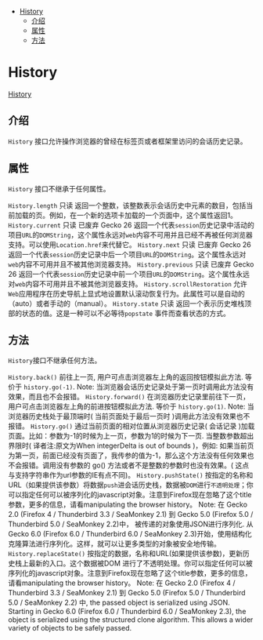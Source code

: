 <!--
 * @Descripttion: 
 * @version: 
 * @Author: matias tang
 * @Date: 2020-09-17 16:11:29
 * @LastEditors: matias tang
 * @LastEditTime: 2020-09-17 16:13:37
-->
<!-- TOC -->

- [History](#history)
    - [介绍](#介绍)
    - [属性](#属性)
    - [方法](#方法)

<!-- /TOC -->
# History

[History](https://developer.mozilla.org/zh-CN/docs/Web/API/History)

## 介绍

`History` 接口允许操作浏览器的曾经在标签页或者框架里访问的会话历史记录。

## 属性
`History` 接口不继承于任何属性。

`History.length` 只读
返回一个整数，该整数表示会话历史中元素的数目，包括当前加载的页。例如，在一个新的选项卡加载的一个页面中，这个属性返回1。
`History.current` 只读  已废弃 Gecko 26
返回一个代表`session`历史记录中活动的项目`URL`的`DOMString`，这个属性永远对`web`内容不可用并且已经不再被任何浏览器支持。可以使用`Location.href`来代替它。
`History.next` 只读  已废弃 Gecko 26
返回一个代表`session`历史记录中后一个项目`URL`的`DOMString`。这个属性永远对`web`内容不可用并且不被其他浏览器支持。
`History.previous` 只读  已废弃 Gecko 26
返回一个代表`session`历史记录中前一个项目`URL`的`DOMString`。这个属性永远对`web`内容不可用并且不被其他浏览器支持。
`History.scrollRestoration`
允许`Web`应用程序在历史导航上显式地设置默认滚动恢复行为。此属性可以是自动的（auto）或者手动的（manual）。
`History.state` 只读
返回一个表示历史堆栈顶部的状态的值。这是一种可以不必等待`popstate` 事件而查看状态的方式。

## 方法

`History`接口不继承任何方法。

`History.back()`
前往上一页, 用户可点击浏览器左上角的返回按钮模拟此方法. 等价于 `history.go(-1)`.
Note: 当浏览器会话历史记录处于第一页时调用此方法没有效果，而且也不会报错。
`History.forward()`
在浏览器历史记录里前往下一页，用户可点击浏览器左上角的前进按钮模拟此方法. 等价于 `history.go(1)`.
Note: 当浏览器历史栈处于最顶端时( 当前页面处于最后一页时 )调用此方法没有效果也不报错。
`History.go()`
通过当前页面的相对位置从浏览器历史记录( 会话记录 )加载页面。比如：参数为-1的时候为上一页，参数为1的时候为下一页. 当整数参数超出界限时( 译者注:原文为When integerDelta is out of bounds )，例如: 如果当前页为第一页，前面已经没有页面了，我传参的值为-1，那么这个方法没有任何效果也不会报错。调用没有参数的 go() 方法或者不是整数的参数时也没有效果。( 这点与支持字符串作为url参数的IE有点不同)。
`History.pushState()`
按指定的名称和URL（如果提供该参数）将数据`push`进会话历史栈，数据被`DOM`进行`不透明处理`；你可以指定任何可以被序列化的javascript对象。注意到Firefox现在忽略了这个title参数，更多的信息，请看manipulating the browser history。
Note: 在 Gecko 2.0 (Firefox 4 / Thunderbird 3.3 / SeaMonkey 2.1) 到 Gecko 5.0 (Firefox 5.0 / Thunderbird 5.0 / SeaMonkey 2.2)中， 被传递的对象使用JSON进行序列化. 从 Gecko 6.0 (Firefox 6.0 / Thunderbird 6.0 / SeaMonkey 2.3)开始，使用结构化克隆算法进行序列化。这样，就可以让更多类型的对象被安全地传输。
`History.replaceState()`
按指定的数据，名称和URL(如果提供该参数)，更新历史栈上最新的入口。这个数据被DOM 进行了不透明处理。你可以指定任何可以被序列化的javascript对象。注意到Firefox现在忽略了这个title参数，更多的信息，请看manipulating the browser history。
Note: 在 Gecko 2.0 (Firefox 4 / Thunderbird 3.3 / SeaMonkey 2.1) 到 Gecko 5.0 (Firefox 5.0 / Thunderbird 5.0 / SeaMonkey 2.2) 中, the passed object is serialized using JSON. Starting in Gecko 6.0 (Firefox 6.0 / Thunderbird 6.0 / SeaMonkey 2.3), the object is serialized using the structured clone algorithm. This allows a wider variety of objects to be safely passed.